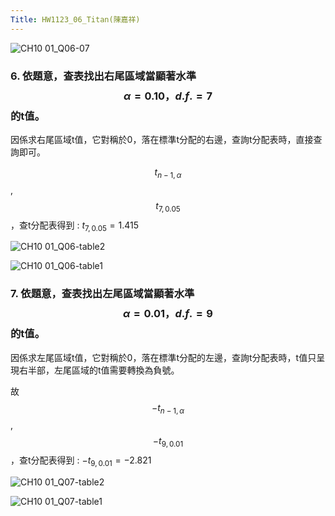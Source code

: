 ```yaml
---
Title: HW1123_06_Titan(陳嘉祥)
---
```


![CH10 01_Q06-07](https://github.com/user-attachments/assets/74b92515-7b2b-4730-83b4-26643982ad2e)

### 6. 依題意，查表找出右尾區域當顯著水準 $$\alpha=0.10，d.f.=7$$的t值。
因係求右尾區域t值，它對稱於0，落在標準t分配的右邊，查詢t分配表時，直接查詢即可。 

$$t_{n-1,\alpha}$$ , $$t_{7,0.05}$$，查t分配表得到 : 
$t_{7,0.05} = 1.415$  

![CH10 01_Q06-table2](https://github.com/user-attachments/assets/15aa36c4-35ab-4e45-8fca-fa417f111ddd)


![CH10 01_Q06-table1](https://github.com/user-attachments/assets/1d6d784a-02df-488c-a72c-4fc2b30e965d)  

### 7. 依題意，查表找出左尾區域當顯著水準 $$\alpha=0.01，d.f.=9$$的t值。
因係求左尾區域t值，它對稱於0，落在標準t分配的左邊，查詢t分配表時，t值只呈現右半部，左尾區域的t值需要轉換為負號。 

故 $$-t_{n-1,\alpha}$$ , $$-t_{9,0.01}$$，查t分配表得到 : 
$-t_{9,0.01} = -2.821$  

![CH10 01_Q07-table2](https://github.com/user-attachments/assets/5756f178-b035-4c00-bdf8-4c36921d675a)
  

![CH10 01_Q07-table1](https://github.com/user-attachments/assets/b593af8f-f2f6-4355-9acb-b7b2d88f0e57)
